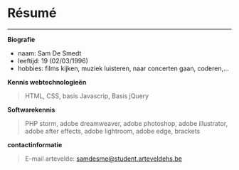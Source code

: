 # Résumé
---------

**Biografie**
* naam: Sam De Smedt
* leeftijd: 19 (02/03/1996)
* hobbies: films kijken, muziek luisteren, naar concerten gaan, coderen,...

**Kennis webtechnologieën**
>HTML, CSS, basis Javascrip, Basis jQuery

**Softwarekennis**
>PHP storm, adobe dreamweaver, adobe photoshop, adobe illustrator, adobe after effects, adobe lightroom, adobe edge, brackets

**contactinformatie**
>E-mail artevelde: samdesme@student.arteveldehs.be